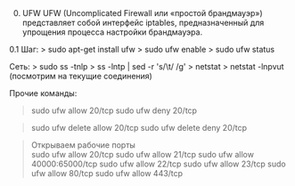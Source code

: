 ## ################################################################
0. UFW
UFW (Uncomplicated Firewall или «простой брандмауэр») представляет 
собой интерфейс iptables, предназначенный для упрощения процесса 
настройки брандмауэра.

  0.1 Шаг:
    > sudo apt-get install ufw
    > sudo ufw enable
    > sudo ufw status
    
   Сеть:
    > sudo ss -tnlp
    > ss -lntp | sed -r 's/\t/ /g'
    > netstat
    > netstat -lnpvut (посмотрим на текущие соединения)
    
  Прочие команды: 
   > sudo ufw allow 20/tcp
   > sudo ufw deny 20/tcp
   
   > sudo ufw delete allow 20/tcp
   > sudo ufw delete deny 20/tcp

   > Открываем рабочие порты  
   > sudo ufw allow 20/tcp
   > sudo ufw allow 21/tcp
   > sudo ufw allow 40000:65000/tcp
   > sudo ufw allow 22/tcp
   > sudo ufw allow 23/tcp 
   > sudo ufw allow 80/tcp 
   > sudo ufw allow 443/tcp








